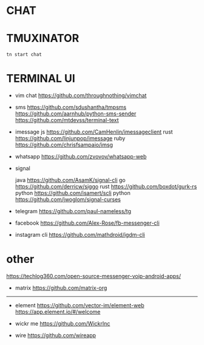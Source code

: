 # CHAT

# TMUXINATOR 

`tn start chat`

# TERMINAL UI

- vim chat https://github.com/throughnothing/vimchat

- sms
    https://github.com/sdushantha/tmpsms
    https://github.com/aarnhub/python-sms-sender
    https://github.com/mtdevss/terminal-text

- imessage
    js      https://github.com/CamHenlin/imessageclient
    rust    https://github.com/linjunpop/imessage
    ruby    https://github.com/chrisfsampaio/imsg

- whatsapp
    https://github.com/zvovov/whatsapp-web

- signal 

    java    https://github.com/AsamK/signal-cli
    go      https://github.com/derricw/siggo
    rust    https://github.com/boxdot/gurk-rs
    python  https://github.com/isamert/scli
    python  https://github.com/jwoglom/signal-curses

- telegram https://github.com/paul-nameless/tg

- facebook https://github.com/Alex-Rose/fb-messenger-cli

- instagram cli https://github.com/mathdroid/igdm-cli

# other

https://techlog360.com/open-source-messenger-voip-android-apps/

- matrix
    https://github.com/matrix-org


--------------------------------

- element 
    https://github.com/vector-im/element-web
    https://app.element.io/#/welcome

- wickr me
    https://github.com/WickrInc

- wire
    https://github.com/wireapp
